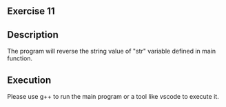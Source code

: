 ## Exercise 11

## Description
The program will reverse the string value of "str" variable defined in main
function.

## Execution
Please use g++ to run the main program or a tool like vscode to execute it.